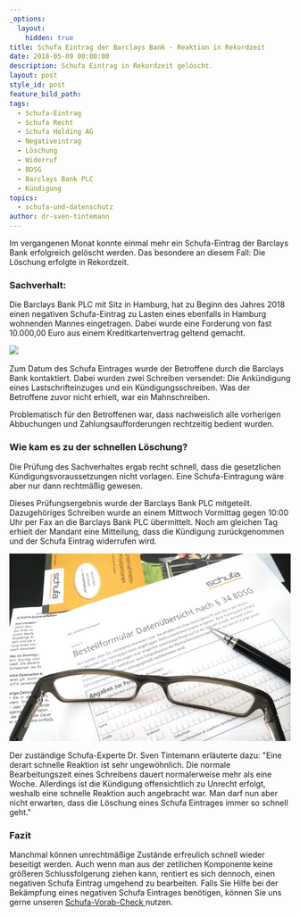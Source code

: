 ```yaml
---
_options:
  layout:
    hidden: true
title: Schufa Eintrag der Barclays Bank - Reaktion in Rekordzeit
date: 2018-05-09 00:00:00
description: Schufa Eintrag in Rekordzeit gelöscht.
layout: post
style_id: post
feature_bild_path:
tags:
  - Schufa-Eintrag
  - Schufa Recht
  - Schufa Holding AG
  - Negativeintrag
  - Löschung
  - Widerruf
  - BDSG
  - Barclays Bank PLC
  - Kündigung
topics:
  - schufa-und-datenschutz
author: dr-sven-tintemann
---
```


Im vergangenen Monat konnte einmal mehr ein Schufa-Eintrag der Barclays Bank erfolgreich gel&ouml;scht werden. Das besondere an diesem Fall: Die L&ouml;schung erfolgte in Rekordzeit.

### Sachverhalt:

Die Barclays Bank PLC mit Sitz in Hamburg, hat zu Beginn des Jahres 2018 einen negativen Schufa-Eintrag zu Lasten eines ebenfalls in Hamburg wohnenden Mannes eingetragen. Dabei wurde eine Forderung von fast 10.000,00 Euro aus einem Kreditkartenvertrag geltend gemacht.

![](blob:https://app.cloudcannon.com/95efd6e1-6058-4640-b21f-923bf562f6ee)

Zum Datum des Schufa Eintrages wurde der Betroffene durch die Barclays Bank kontaktiert. Dabei wurden zwei Schreiben versendet: Die Ank&uuml;ndigung eines Lastschrifteinzuges und ein K&uuml;ndigungsschreiben. Was der Betroffene zuvor nicht erhielt, war ein Mahnschreiben.

Problematisch f&uuml;r den Betroffenen war, dass nachweislich alle vorherigen Abbuchungen und Zahlungsaufforderungen rechtzeitig bedient wurden.

### Wie kam es zu der schnellen L&ouml;schung?

Die Pr&uuml;fung des Sachverhaltes ergab recht schnell, dass die gesetzlichen K&uuml;ndigungsvoraussetzungen nicht vorlagen. Eine Schufa-Eintragung w&auml;re aber nur dann rechtm&auml;&szlig;ig gewesen.

Dieses Pr&uuml;fungsergebnis wurde der Barclays Bank PLC mitgeteilt. Dazugeh&ouml;riges Schreiben wurde an einem Mittwoch Vormittag gegen 10:00 Uhr per Fax an die Barclays Bank PLC &uuml;bermittelt. Noch am gleichen Tag erhielt der Mandant eine Mitteilung, dass die K&uuml;ndigung zur&uuml;ckgenommen und der Schufa Eintrag widerrufen wird.

![Datenübersicht Schufa - Foto Pixabay](/uploads/data-858360-640-4.jpg "Datenübersicht nach § 34 BDSG bestellen")

Der zust&auml;ndige Schufa-Experte Dr. Sven Tintemann erl&auml;uterte dazu: "Eine derart schnelle Reaktion ist sehr ungew&ouml;hnlich. Die normale Bearbeitungszeit eines Schreibens dauert normalerweise mehr als eine Woche. Allerdings ist die K&uuml;ndigung offensichtlich zu Unrecht erfolgt, weshalb eine schnelle Reaktion auch angebracht war. Man darf nun aber nicht erwarten, dass die L&ouml;schung eines Schufa Eintrages immer so schnell geht."

### Fazit

Manchmal k&ouml;nnen unrechtm&auml;&szlig;ige Zust&auml;nde erfreulich schnell wieder beseitigt werden. Auch wenn man aus der zetilichen Komponente keine gr&ouml;&szlig;eren Schlussfolgerung ziehen kann, rentiert es sich dennoch, einen negativen Schufa Eintrag umgehend zu bearbeiten. Falls Sie Hilfe bei der Bek&auml;mpfung eines negativen Schufa Eintrages ben&ouml;tigen, k&ouml;nnen Sie uns gerne unseren [Schufa-Vorab-Check ](http://advoadvice.de/schufa-beratung)nutzen.